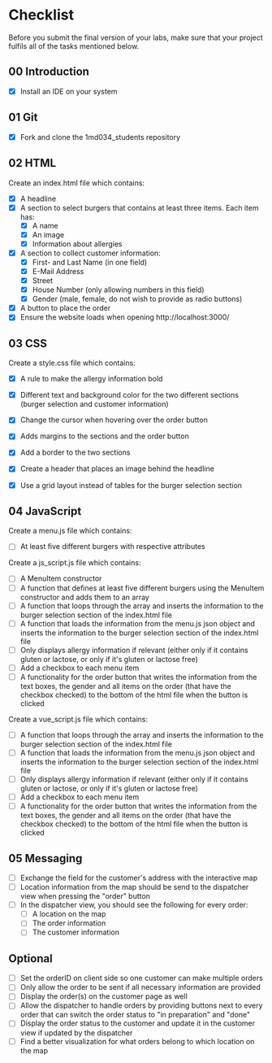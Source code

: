 # Checklist

Before you submit the final version of your labs, make sure that your project fulfils all of the tasks mentioned below.

## 00 Introduction

- [x] Install an IDE on your system

## 01 Git

- [x] Fork and clone the 1md034_students repository


## 02 HTML

Create an index.html file which contains:
- [x] A headline
- [x] A section to select burgers that contains at least three items. Each item has:
	- [x] A name
	- [x] An image
	- [x] Information about allergies
- [x] A section to collect customer information:
	- [x] First- and Last Name (in one field)
	- [x] E-Mail Address
	- [x] Street
	- [x] House Number (only allowing numbers in this field)
	- [x] Gender (male, female, do not wish to provide as radio buttons)
- [x] A button to place the order
- [x] Ensure the website loads when opening http://localhost:3000/

## 03 CSS

Create a style.css file which contains:
- [x] A rule to make the allergy information bold
- [x] Different text and background color for the two different sections (burger selection and customer information)
- [x] Change the cursor when hovering over the order button
- [x] Adds margins to the sections and the order button
- [x] Add a border to the two sections
- [x] Create a header that places an image behind the headline
- [x] Use a grid layout instead of tables for the burger selection section


## 04 JavaScript

Create a menu.js file which contains:
- [ ] At least five different burgers with respective attributes

Create a js_script.js file which contains:
- [ ] A MenuItem constructor
- [ ] A function that defines at least five different burgers using the MenuItem constructor and adds them to an array
- [ ] A function that loops through the array and inserts the information to the burger selection section of the index.html file
- [ ] A function that loads the information from the menu.js json object and inserts the information to the burger selection section of the index.html file
- [ ] Only displays allergy information if relevant (either only if it contains gluten or lactose, or only if it's gluten or lactose free)
- [ ] Add a checkbox to each menu item
- [ ] A functionality for the order button that writes the information from the text boxes, the gender and all items on the order (that have the checkbox checked) to the bottom of the html file when the button is clicked

Create a vue_script.js file which contains:
- [ ] A function that loops through the array and inserts the information to the burger selection section of the index.html file
- [ ] A function that loads the information from the menu.js json object and inserts the information to the burger selection section of the index.html file
- [ ] Only displays allergy information if relevant (either only if it contains gluten or lactose, or only if it's gluten or lactose free)
- [ ] Add a checkbox to each menu item
- [ ] A functionality for the order button that writes the information from the text boxes, the gender and all items on the order (that have the checkbox checked) to the bottom of the html file when the button is clicked

## 05 Messaging

- [ ] Exchange the field for the customer's address with the interactive map
- [ ] Location information from the map should be send to the dispatcher view when pressing the "order" button
- [ ] In the dispatcher view, you should see the following for every order:
    - [ ] A location on the map
    - [ ] The order information
    - [ ] The customer information

## Optional
- [ ] Set the orderID on client side so one customer can make multiple orders
- [ ] Only allow the order to be sent if all necessary information are provided
- [ ] Display the order(s) on the customer page as well
- [ ] Allow the dispatcher to handle orders by providing buttons next to every order that can switch the order status to "in preparation" and "done"
- [ ] Display the order status to the customer and update it in the customer view if updated by the dispatcher
- [ ] Find a better visualization for what orders belong to which location on the map
